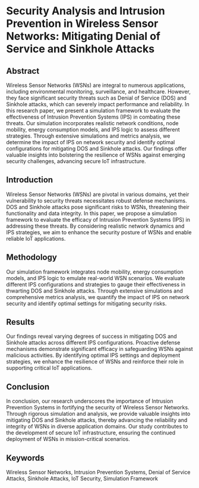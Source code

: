 # Security Analysis and Intrusion Prevention in Wireless Sensor Networks: Mitigating Denial of Service and Sinkhole Attacks 

## Abstract
Wireless Sensor Networks (WSNs) are integral to numerous applications, including environmental monitoring, surveillance, and healthcare. However, they face significant security threats such as Denial of Service (DOS) and Sinkhole attacks, which can severely impact performance and reliability. In this research paper, we present a simulation framework to evaluate the effectiveness of Intrusion Prevention Systems (IPS) in combating these threats. Our simulation incorporates realistic network conditions, node mobility, energy consumption models, and IPS logic to assess different strategies. Through extensive simulations and metrics analysis, we determine the impact of IPS on network security and identify optimal configurations for mitigating DOS and Sinkhole attacks. Our findings offer valuable insights into bolstering the resilience of WSNs against emerging security challenges, advancing secure IoT infrastructure.

## Introduction
Wireless Sensor Networks (WSNs) are pivotal in various domains, yet their vulnerability to security threats necessitates robust defense mechanisms. DOS and Sinkhole attacks pose significant risks to WSNs, threatening their functionality and data integrity. In this paper, we propose a simulation framework to evaluate the efficacy of Intrusion Prevention Systems (IPS) in addressing these threats. By considering realistic network dynamics and IPS strategies, we aim to enhance the security posture of WSNs and enable reliable IoT applications.

## Methodology
Our simulation framework integrates node mobility, energy consumption models, and IPS logic to emulate real-world WSN scenarios. We evaluate different IPS configurations and strategies to gauge their effectiveness in thwarting DOS and Sinkhole attacks. Through extensive simulations and comprehensive metrics analysis, we quantify the impact of IPS on network security and identify optimal settings for mitigating security risks.

## Results
Our findings reveal varying degrees of success in mitigating DOS and Sinkhole attacks across different IPS configurations. Proactive defense mechanisms demonstrate significant efficacy in safeguarding WSNs against malicious activities. By identifying optimal IPS settings and deployment strategies, we enhance the resilience of WSNs and reinforce their role in supporting critical IoT applications.

## Conclusion
In conclusion, our research underscores the importance of Intrusion Prevention Systems in fortifying the security of Wireless Sensor Networks. Through rigorous simulation and analysis, we provide valuable insights into mitigating DOS and Sinkhole attacks, thereby advancing the reliability and integrity of WSNs in diverse application domains. Our study contributes to the development of secure IoT infrastructure, ensuring the continued deployment of WSNs in mission-critical scenarios.

## Keywords
Wireless Sensor Networks, Intrusion Prevention Systems, Denial of Service Attacks, Sinkhole Attacks, IoT Security, Simulation Framework

